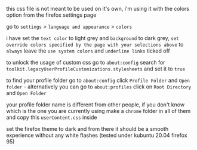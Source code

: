 this css file is not meant to be used on it's own, i'm using it with the colors option from the firefox settings page

go to `settings` > `language and appearance` > `colors`

i have set the `text color` to light grey and `background` to dark grey, `set override colors specified by the page with your selections above` to `always`
leave the `use system colors` and `underline links` ticked off

to unlock the usage of custom css go to `about:config` search for `toolkit.legacyUserProfileCustomizations.stylesheets` and set it to `true`

to find your profile folder go to `about:config` click `Profile Folder` and `Open folder` - alternatively you can go to `about:profiles` click on `Root Directory` and `Open Folder`

your profile folder name is different from other people, if you don't know which is the one you are currently using make a `chrome` folder in all of them and copy this `userContent.css` inside

set the firefox theme to dark and from there it should be a smooth experience without any white flashes (tested under kubuntu 20.04 firefox 95)

